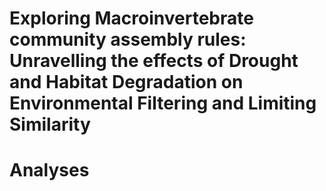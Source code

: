 # Exploring Macroinvertebrate community assembly rules: Unravelling the effects of Drought and Habitat Degradation on Environmental Filtering and Limiting Similarity
# Analyses
